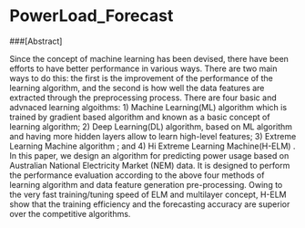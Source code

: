 # PowerLoad_Forecast

###[Abstract]

Since the concept of machine learning has been devised, there have been efforts to have better performance in various ways. There are two main ways to do this: the first is the improvement of the performance of the learning algorithm, and the second is how well the data features are extracted through the preprocessing process. There are four basic and advnaced learning algoithms: 1) Machine Learning(ML) algorithm which is trained by gradient based algorithm and known as a basic concept of learning algorithm; 2) Deep Learning(DL) algorithm, based on ML algorithm and having more hidden layers allow to learn high-level features; 3) Extreme Learning Machine algorithm            ; and 4) Hi Extreme Learning Machine(H-ELM)           . 
In this paper, we design an algorithm for predicting power usage based on Australian National Electricity Market (NEM) data. It is designed to perform the performance evaluation according to the above four methods of learning algorithm and data feature generation pre-processing. Owing to the very fast training/tuning speed of ELM and multilayer concept, H-ELM show that the training efficiency and the forecasting accuracy are superior over the competitive algorithms.

